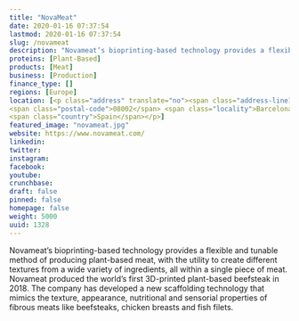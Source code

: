 ```yaml
---
title: "NovaMeat"
date: 2020-01-16 07:37:54
lastmod: 2020-01-16 07:37:54
slug: /novameat
description: "Novameat’s bioprinting-based technology provides a flexible and tunable method of producing plant-based meat, with the utility to create different textures from a wide variety of ingredients, all within a single piece of meat. Novameat produced the world’s first 3D-printed plant-based beefsteak in 2018. The company has developed a new scaffolding technology that mimics the texture, appearance, nutritional and sensorial properties of fibrous meats like beefsteaks, chicken breasts and fish filets."
proteins: [Plant-Based]
products: [Meat]
business: [Production]
finance_type: []
regions: [Europe]
location: [<p class="address" translate="no"><span class="address-line1">Carrer de la Canuda</span><br>
<span class="postal-code">08002</span> <span class="locality">Barcelona</span><br>
<span class="country">Spain</span></p>]
featured_image: "novameat.jpg"
website: https://www.novameat.com/
linkedin: 
twitter: 
instagram: 
facebook: 
youtube: 
crunchbase: 
draft: false
pinned: false
homepage: false
weight: 5000
uuid: 1328
---
```

Novameat’s bioprinting-based technology provides a flexible and tunable method of producing plant-based meat, with the utility to create different textures from a wide variety of ingredients, all within a single piece of meat. Novameat produced the world’s first 3D-printed plant-based beefsteak in 2018. The company has developed a new scaffolding technology that mimics the texture, appearance, nutritional and sensorial properties of fibrous meats like beefsteaks, chicken breasts and fish filets.
